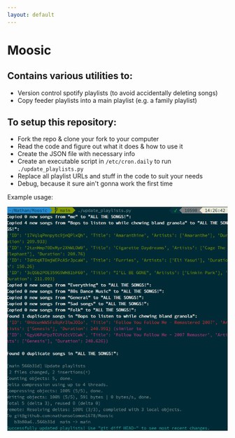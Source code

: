 ```yaml
---
layout: default
---
```


# Moosic

## Contains various utilities to:

* Version control spotify playlists (to avoid accidentally deleting songs)
* Copy feeder playlists into a main playlist (e.g. a family playlist)

## To setup this repository:

* Fork the repo & clone your fork to your computer
* Read the code and figure out what it does & how to use it
* Create the JSON file with necessary info
* Create an executable script in `/etc/cron.daily` to run `./update_playlists.py`
* Replace all playlist URLs and stuff in the code to suit your needs
* Debug, because it sure ain't gonna work the first time

Example usage:

<img src="example_usage.png" />
